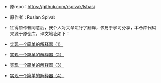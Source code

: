 + 原repo：https://github.com/rspivak/lsbasi
+ 原作者：Ruslan Spivak

+ 征得原作者同意后，我个人对文章进行了翻译，仅用于学习分享，本仓库代码来源于原仓库，译文地址如下：
+ [实现一个简单的解释器（1）](https://www.cnblogs.com/Xlgd/p/12387570.html)
+ [实现一个简单的解释器（2）](https://www.cnblogs.com/Xlgd/p/12388627.html)
+ [实现一个简单的解释器（3）](https://www.cnblogs.com/Xlgd/p/12389782.html)
+ [实现一个简单的解释器（4）](https://www.cnblogs.com/Xlgd/p/12395338.html)
